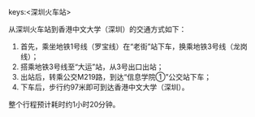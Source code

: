keys:<深圳火车站>


从深圳火车站到香港中文大学（深圳）的交通方式如下：

1. 首先，乘坐地铁1号线（罗宝线）在“老街”站下车，换乘地铁3号线（龙岗线）；
2. 搭乘地铁3号线至“大运”站，从3号出口出站；
3. 出站后，转乘公交M219路，到达“信息学院①”公交站下车；
4. 下车后，步行约97米即可到达香港中文大学（深圳）。

整个行程预计耗时约1小时20分钟。